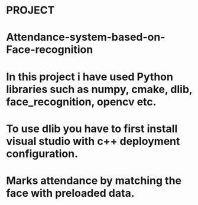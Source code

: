 # PROJECT
# Attendance-system-based-on-Face-recognition
# In this project i have used Python libraries such as numpy, cmake, dlib, face_recognition, opencv etc.
# To use dlib you have to first install visual studio with c++ deployment configuration.
# Marks attendance by matching the face with preloaded data.
